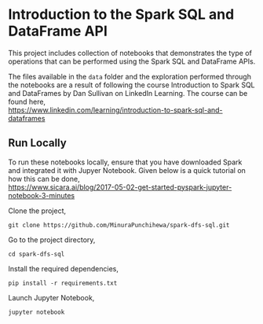 # Introduction to the Spark SQL and DataFrame API
This project includes collection of notebooks that demonstrates the type of operations that can be performed using the Spark SQL and DataFrame APIs.

The files available in the `data` folder and the exploration performed through the notebooks are a result of following the course Introduction to Spark SQL and DataFrames by Dan Sullivan on LinkedIn Learning. The course can be found here,
<br>
https://www.linkedin.com/learning/introduction-to-spark-sql-and-dataframes

## Run Locally

To run these notebooks locally, ensure that you have downloaded Spark and integrated it with Jupyer Notebook. Given below is a quick tutorial on how this can be done,<br>
https://www.sicara.ai/blog/2017-05-02-get-started-pyspark-jupyter-notebook-3-minutes

Clone the project,

```
git clone https://github.com/MinuraPunchihewa/spark-dfs-sql.git
```

Go to the project directory,

```
cd spark-dfs-sql
```

Install the required dependencies,

```
pip install -r requirements.txt
```

Launch Jupyter Notebook,

```
jupyter notebook
```
